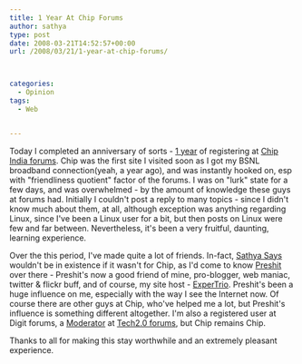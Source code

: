 ```yaml
---
title: 1 Year At Chip Forums
author: sathya
type: post
date: 2008-03-21T14:52:57+00:00
url: /2008/03/21/1-year-at-chip-forums/



categories:
  - Opinion
tags:
  - Web


---
```

Today I completed an anniversary of sorts - [1 year][1] of registering at [Chip India forums][2]. Chip was the first site I visited soon as I got my BSNL broadband connection(yeah, a year ago), and was instantly hooked on, esp with "friendliness quotient" factor of the forums. I was on "lurk" state for a few days, and was overwhelmed - by the amount of knowledge these guys at forums had. Initially I couldn't post a reply to many topics - since I didn't know much about them, at all, although exception was anything regarding Linux, since I've been a Linux user for a bit, but then posts on Linux were few and far between. Nevertheless, it's been a very fruitful, daunting, learning experience.

Over the this period, I've made quite a lot of friends. In-fact, [Sathya Says][3] wouldn't be in existence if it wasn't for Chip, as I'd come to know [Preshit][4] over there - Preshit's now a good friend of mine, pro-blogger, web maniac, twitter & flickr buff, and of course, my site host - [ExperTrio][5]. Preshit's been a huge influence on me, especially with the way I see the Internet now. Of course there are other guys at Chip, who've helped me a lot, but Preshit's influence is something different altogether. I'm also a registered user at Digit forums, a [Moderator][6] at [Tech2.0 forums][7], but Chip remains Chip.

Thanks to all for making this stay worthwhile and an extremely pleasant experience.

 [1]: https://www.chip.in/forums/profile.php?mode=viewprofile&u=31003
 [2]: https://www.chip.in/forums/
 [3]: https://sathyasays.com/
 [4]: https://www.preshit.net/
 [5]: https://www.expertrio.com/
 [6]: https://www.tech2.com/forums/memberlist.php?mode=viewprofile&u=628
 [7]: https://www.tech2.com/forums
